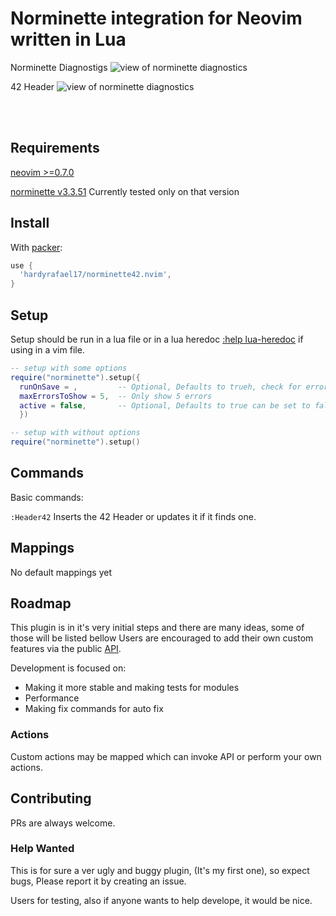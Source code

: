 # Norminette integration for Neovim written in Lua

Norminette Diagnostigs
![view of norminette diagnostics](https://github.com/hardyrafael17/norminette42.nvim/blob/main/wiki/showcase/showcase1.png)

42 Header
![view of norminette diagnostics](https://github.com/hardyrafael17/norminette42.nvim/blob/main/wiki/showcase/showcase2.gif)

<br clear="left"/>
<br />

## Requirements

[neovim >=0.7.0](https://github.com/neovim/neovim/wiki/Installing-Neovim)

[norminette v3.3.51](https://github.com/42School/norminette/tree/master/norminette) Currently tested only on that version

## Install

With [packer](https://github.com/wbthomason/packer.nvim):

```lua
use {
  'hardyrafael17/norminette42.nvim',
}
```

## Setup

Setup should be run in a lua file or in a lua heredoc [:help lua-heredoc](https://neovim.io/doc/user/lua.html) if using in a vim file.

```lua
-- setup with some options
require("norminette").setup({
  runOnSave = ,         -- Optional, Defaults to trueh, check for errors after save
  maxErrorsToShow = 5,  -- Only show 5 errors
  active = false,       -- Optional, Defaults to true can be set to false to deactivate plugin
  })
```

```lua
-- setup with without options
require("norminette").setup()
```

## Commands

Basic commands:

`:Header42` Inserts the 42 Header or updates it if it finds one.

## Mappings

No default mappings yet

## Roadmap

This plugin is in it's very initial steps and there are many ideas, some of those will be listed bellow
Users are encouraged to add their own custom features via the public [API](#api).

Development is focused on:
* Making it more stable and making tests for modules
* Performance
* Making fix commands for auto fix

### Actions

Custom actions may be mapped which can invoke API or perform your own actions.

## Contributing

PRs are always welcome.

### Help Wanted

This is for sure a ver ugly and buggy plugin, (It's my first one), so expect bugs, Please report it by creating an issue.

Users for testing, also if anyone wants to help develope, it would be nice.

